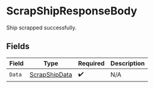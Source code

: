 # ScrapShipResponseBody

Ship scrapped successfully.


## Fields

| Field                                                   | Type                                                    | Required                                                | Description                                             |
| ------------------------------------------------------- | ------------------------------------------------------- | ------------------------------------------------------- | ------------------------------------------------------- |
| `Data`                                                  | [ScrapShipData](../../Models/Requests/ScrapShipData.md) | :heavy_check_mark:                                      | N/A                                                     |